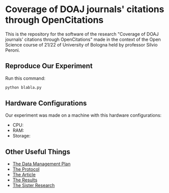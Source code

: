 # Coverage of DOAJ journals' citations through OpenCitations
This is the repository for the software of the research "Coverage of DOAJ journals' citations through OpenCitations" made in the context of the Open Science course of 21/22 of University of Bologna held by professor Silvio Peroni.

## Reproduce Our Experiment
Run this command:
```bash
python blabla.py
```
## Hardware Configurations
Our experiment was made on a machine with this hardware configurations:
* CPU:
* RAM:
* Storage:


## Other Useful Things

* [The Data Management Plan](https://doi.org/10.5281/zenodo.6417367)
* [The Protocol]()
* [The Article]()
* [The Results]()
* [The Sister Research](https://github.com/open-sci/2021-2022-la-chouffe-code)